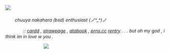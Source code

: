 ![](https://file.garden/Zu45dkPYuzlvwhxX/Untitled156_20250119194524.png)

<h6>ㅤ  ㅤchuuya nakahara (bsd) enthusiast (⁠ノ⁠^⁠_⁠^⁠)⁠ノ

ㅤ ㅤㅤㅤ:: [cardd](https://chuuyyaa.carrd.co/) , [strawpage](https://chuuyaglazer.straw.page) , [atabook](https://uponthetaintedsorrow.atabook.org/) , [prns.cc](https://pronouns.cc/@uponthetaintedsorrow) [rentry](https://rentry.co/sillychuya) . . . but oh my god , i think im in love w you .

ㅤㅤㅤㅤㅤㅤㅤㅤㅤ
![](https://64.media.tumblr.com/adc41eee444ca1110be348ff9a28a42a/0e895e80e87c3539-47/s500x750/a121e0a0404b1e2d6ae81af1cdb076785ec95da7.gif)
